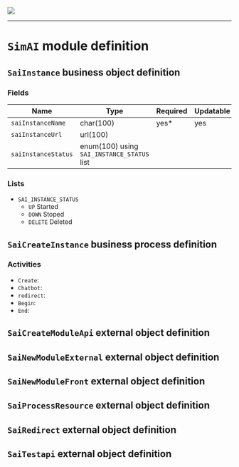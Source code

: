 <!--
 ___ _            _ _    _ _    __
/ __(_)_ __  _ __| (_)__(_) |_ /_/
\__ \ | '  \| '_ \ | / _| |  _/ -_)
|___/_|_|_|_| .__/_|_\__|_|\__\___|
            |_| 
-->
![](https://platform.simplicite.io/logos/standard/logo250.png)
* * *

`SimAI` module definition
=========================



`SaiInstance` business object definition
----------------------------------------



### Fields

| Name                                                         | Type                                     | Required | Updatable | Personal | Description                                                                      |
|--------------------------------------------------------------|------------------------------------------|----------|-----------|----------|----------------------------------------------------------------------------------|
| `saiInstanceName`                                            | char(100)                                | yes*     | yes       |          | -                                                                                |
| `saiInstanceUrl`                                             | url(100)                                 |          |           |          | -                                                                                |
| `saiInstanceStatus`                                          | enum(100) using `SAI_INSTANCE_STATUS` list |          |           |          | -                                                                                |

### Lists

* `SAI_INSTANCE_STATUS`
    - `UP` Started
    - `DOWN` Stoped
    - `DELETE` Deleted

`SaiCreateInstance` business process definition
-----------------------------------------------



### Activities

* `Create`: 
* `Chatbot`: 
* `redirect`: 
* `Begin`: 
* `End`: 

`SaiCreateModuleApi` external object definition
-----------------------------------------------




`SaiNewModuleExternal` external object definition
-------------------------------------------------




`SaiNewModuleFront` external object definition
----------------------------------------------




`SaiProcessResource` external object definition
-----------------------------------------------




`SaiRedirect` external object definition
----------------------------------------




`SaiTestapi` external object definition
---------------------------------------




